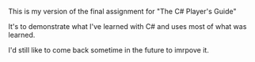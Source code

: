 This is my version of the final assignment for "The C# Player's Guide"

It's to demonstrate what I've learned with C# and uses most of what was learned.

I'd still like to come back sometime in the future to imrpove it.
